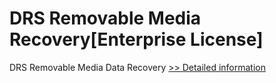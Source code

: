 # DRS Removable Media Recovery[Enterprise License]
DRS Removable Media Data Recovery
[>> Detailed information](https://secure.shareit.com/shareit/product.html?productid=301010147&affiliateid=200057808)